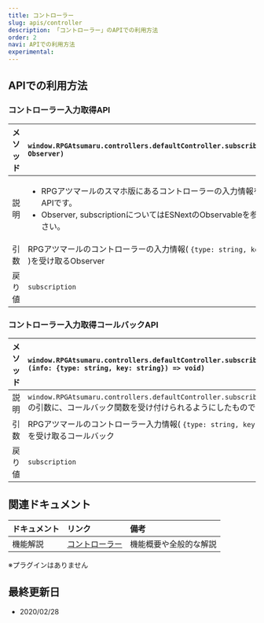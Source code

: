 ```yaml
---
title: コントローラー
slug: apis/controller
description: 「コントローラー」のAPIでの利用方法
order: 2
navi: APIでの利用方法
experimental: 
---
```

    
## APIでの利用方法
### コントローラー入力取得API
    
メソッド |`window.RPGAtsumaru.controllers.defaultController.subscribe(observer: Observer)`
:---|:---
説明|<ul><li>RPGアツマールのスマホ版にあるコントローラーの入力情報を取得できるAPIです。</li><li>Observer, subscriptionについてはESNextのObservableを参照してください。</li></ul>
引数|RPGアツマールのコントローラーの入力情報( `{type: string, key: string}` )を受け取るObserver
戻り値|`subscription`
    
### コントローラー入力取得コールバックAPI
    
メソッド |`window.RPGAtsumaru.controllers.defaultController.subscribe(next: (info: {type: string, key: string}) => void)`
:---|:---
説明|`window.RPGAtsumaru.controllers.defaultController.subscribe(observer)` の引数に、コールバック関数を受け付けられるようにしたものです。
引数|RPGアツマールのコントローラー入力情報( `{type: string, key: string}` )を受け取るコールバック
戻り値|`subscription`
    
## 関連ドキュメント
    
ドキュメント|リンク|備考
:---|:---|:---
機能解説|[コントローラー](/controller)|機能概要や全般的な解説
    
※プラグインはありません
    
## 最終更新日
 - 2020/02/28
